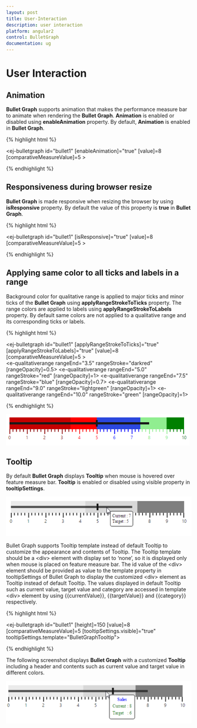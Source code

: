```yaml
---
layout: post
title: User-Interaction
description: user interaction
platform: angular2
control: BulletGraph	
documentation: ug
---
```


# User Interaction

## Animation

**Bullet Graph** supports animation that makes the performance measure bar to animate when rendering the **Bullet Graph**. **Animation** is enabled or disabled using **enableAnimation** property. By default, **Animation** is enabled in **Bullet Graph**.

{% highlight html %}

<ej-bulletgraph id="bullet1" [enableAnimation]="true" [value]=8 [comparativeMeasureValue]=5 >         
       
</ej-bulletgraph>

{% endhighlight %}

## Responsiveness during browser resize

**Bullet Graph** is made responsive when resizing the browser by using **isResponsive** property. By default the value of this property is **true** in **Bullet Graph**.

{% highlight html %}

<ej-bulletgraph id="bullet1" [isResponsive]="true" [value]=8 [comparativeMeasureValue]=5 >         
       
</ej-bulletgraph>

{% endhighlight %}



## Applying same color to all ticks and labels in a range

Background color for qualitative range is applied to major ticks and minor ticks of the **Bullet Graph** using **applyRangeStrokeToTicks** property. The range colors are applied to labels using **applyRangeStrokeToLabels** property. By default same colors are not applied to a qualitative range and its corresponding ticks or labels.

{% highlight html %}

<ej-bulletgraph id="bullet1" [applyRangeStrokeToTicks]="true" [applyRangeStrokeToLabels]="true"
                                                        [value]=8 [comparativeMeasureValue]=5 >         
    <e-qualitativeranges>
         <e-qualitativerange rangeEnd="3.5" rangeStroke="darkred" [rangeOpacity]=0.5>
         </e-qualitativerange>
         <e-qualitativerange rangeEnd="5.0" rangeStroke="red" [rangeOpacity]=1>
         </e-qualitativerange>
         <e-qualitativerange rangeEnd="7.5" rangeStroke="blue" [rangeOpacity]=0.7>
         </e-qualitativerange>
		 <e-qualitativerange rangeEnd="9.0" rangeStroke="lightgreen" [rangeOpacity]=1>
         </e-qualitativerange>
		 <e-qualitativerange rangeEnd="10.0" rangeStroke="green" [rangeOpacity]=1>
         </e-qualitativerange>
     </e-qualitativeranges>
</ej-bulletgraph>


{% endhighlight %}

![](User-Interaction_images/User-Interaction_img1.png) 

## Tooltip

By default **Bullet Graph** displays **Tooltip** when mouse is hovered over feature measure bar. **Tooltip** is enabled or disabled using visible property in **tooltipSettings**.

![](User-Interaction_images/User-Interaction_img2.png) 

Bullet Graph supports Tooltip template instead of default Tooltip to customize the appearance and contents of Tooltip. The Tooltip template should be a &lt;div&gt; element with display set to ‘none’, so it is displayed only when mouse is placed on feature measure bar. The id value of the &lt;div&gt; element should be provided as value to the template property in tooltipSettings of Bullet Graph to display the customized &lt;div&gt; element as Tooltip instead of default Tooltip. The values displayed in default Tooltip such as current value, target value and category are accessed in template &lt;div&gt; element by using {{currentValue}}, {{targetValue}} and {{category}} respectively.

{% highlight html %}

<div id="BulletGraphTooltip" style="display:none; width:125px; padding-top: 10px; padding-bottom:10px; color: blue"> 
    <div align="center" style="color:blue; font-weight:bold"> Sales </div> 
    <table style="color:green"> <tr> <td> Current </td> <td> : </td> </tr> <tr> <td> Target </td> <td> : </td> </tr> </table> 
</div>

<ej-bulletgraph id="bullet1" [height]=150 [value]=8 [comparativeMeasureValue]=5 
      [tooltipSettings.visible]="true" tooltipSettings.template="BulletGraphTooltip">         
       
</ej-bulletgraph>

{% endhighlight %}

The following screenshot displays **Bullet Graph** with a customized **Tooltip** including a header and contents such as current value and target value in different colors.

![](User-Interaction_images/User-Interaction_img3.png) 

